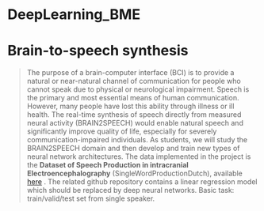 # DeepLearning_BME

# Brain-to-speech synthesis

> The purpose of a brain-computer interface (BCI) is to provide a natural or near-natural channel of communication for people who cannot speak due to physical or neurological impairment.
> Speech is the primary and most essential means of human communication. However, many people have lost this ability through illness or ill health. The real-time synthesis of speech directly from measured neural activity (BRAIN2SPEECH) would enable natural speech and significantly improve quality of life, especially for severely communication-impaired individuals.
> As students, we will study the BRAIN2SPEECH domain and then develop and train new types of neural network architectures.
> The data implemented in the project is the **Dataset of Speech Production in intracranial Electroencephalography** (SingleWordProductionDutch), available [here](https://osf.io/nrgx6/) .
> The related github repository contains a linear regression model which should be replaced by deep neural networks.
> Basic task: train/valid/test set from single speaker.
